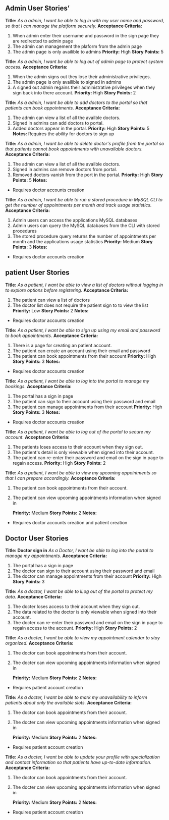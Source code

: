 ## Admin User Stories’

**Title:**
_As a admin, I want be able to log in with my user name and password, so that I can manage the platform securely._
**Acceptance Criteria:**

1. When admin enter their username and password in the sign page they are
   redirected to admin page
2. The admin can management the plaform from the admin page
3. The admin page is only availible to admins
   **Priority:** High
   **Story Points:** 5

**Title:**
_As a admin, I want be able to log out of admin page to protect system access._
**Acceptance Criteria:**

1. When the admin signs out they lose their administrative privileges.
2. The admin page is only availible to signed in admins
3. A signed out admin regains their administrative privileges when they sign back into there account.
   **Priority:** High
   **Story Points:** 2

**Title:**
_As a admin, I want be able to add doctors to the portal so that patients can book appointments._
**Acceptance Criteria:**

1. The admin can view a list of all the availble doctors.
2. Signed in admins can add doctors to portal.
3. Added doctors appear in the portal.
   **Priority:** High
   **Story Points:** 5
   **Notes:**
   Requires the ability for doctors to sign up

**Title:**
_As a admin, I want be able to delete doctor's profile from the portal so that patients cannot book appointments with unavailable doctors._
**Acceptance Criteria:**

1. The admin can view a list of all the availble doctors.
2. Signed in admins can remove doctors from portal.
3. Removed doctors vanish from the port in the portal.
   **Priority:** High
   **Story Points:** 5
   **Notes:**

- Requires doctor accounts creation

**Title:**
_As a admin, I want be able to run a stored procedure in MySQL CLI to get the number of appointments per month and track usage statistics._
**Acceptance Criteria:**

1. Admin users can access the applications MySQL databases
2. Admin users can query the MySQL databases from the CLI with stored procedures
3. The stored procedure query returns the number of appointments per month and the applications usage statistics
   **Priority:** Medium
   **Story Points:** 3
   **Notes:**

- Requires doctor accounts creation

## patient User Stories

**Title:**
_As a patient, I want be able to view a list of doctors without logging in to explore options before registering._
**Acceptance Criteria:**

1. The patient can view a list of doctors
2. The doctor list does not require the patient sign to to view the list
   **Priority:** Low
   **Story Points:** 2
   **Notes:**

- Requires doctor accounts creation

**Title:**
_As a patient, I want be able to sign up using my email and password to book appointments._
**Acceptance Criteria:**

1. There is a page for creating an patient account.
2. The patient can create an account using their email and password
3. The patient can book appointments from their account
   **Priority:** High
   **Story Points:** 3
   **Notes:**

- Requires doctor accounts creation

**Title:**
_As a patient, I want be able to log into the portal to manage my bookings._
**Acceptance Criteria:**

1. The portal has a sign in page
2. The patient can sign to their account using their password and email
3. The patient can manage appointments from their account
   **Priority:** High
   **Story Points:** 3
   **Notes:**

- Requires doctor accounts creation

**Title:**
_As a patient, I want be able to log out of the portal to secure my account._
**Acceptance Criteria:**

1. The patients loses access to their account when they sign out.
2. The patient's detail is only viewable when signed into their account.
3. The patient can re-enter their password and email on the sign in page to regain access.
   **Priority:** High
   **Story Points:** 2

**Title:**
_As a patient, I want be able to view my upcoming appointments so that I can prepare accordingly._
**Acceptance Criteria:**

1. The patient can book appointments from their account.
2. The patient can view upcoming appointments information when signed in

   **Priority:** Medium
   **Story Points:** 2
   **Notes:**

- Requires doctor accounts creation and patient creation

## Doctor User Stories

**Title: Doctor sign in**
_As a Doctor, I want be able to log into the portal to manage my appointments._
**Acceptance Criteria:**

1. The portal has a sign in page
2. The doctor can sign to their account using their password and email
3. The doctor can manage appointments from their account
   **Priority:** High
   **Story Points:** 3

**Title:**
_As a doctor, I want be able to lLog out of the portal to protect my data._
**Acceptance Criteria:**

1. The docter loses access to their account when they sign out.
2. The data related to the doctor is only viewable when signed into their account.
3. The docter can re-enter their password and email on the sign in page to regain access to the account.
   **Priority:** High
   **Story Points:** 2

**Title:**
_As a docter, I want be able to view my appointment calendar to stay organized._
**Acceptance Criteria:**

1. The doctor can book appointments from their account.
2. The docter can view upcoming appointments information when signed in

   **Priority:** Medium
   **Story Points:** 2
   **Notes:**

- Requires patient account creation

**Title:**
_As a docter, I want be able to mark my unavailability to inform patients about only the available slots._
**Acceptance Criteria:**

1. The doctor can book appointments from their account.
2. The docter can view upcoming appointments information when signed in

   **Priority:** Medium
   **Story Points:** 2
   **Notes:**

- Requires patient account creation

**Title:**
_As a docter, I want be able to update your profile with specialization and contact information so that patients have up-to-date information._
**Acceptance Criteria:**

1. The doctor can book appointments from their account.
2. The docter can view upcoming appointments information when signed in

   **Priority:** Medium
   **Story Points:** 2
   **Notes:**

- Requires patient account creation
